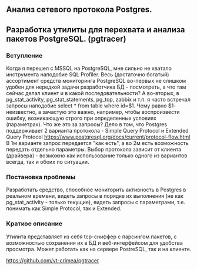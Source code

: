 
## Анализ сетевого протокола Postgres. ##
## Разработка утилиты для перехвата и анализа пакетов PostgreSQL. (pgtracer) ##

### Вступление ###
Когда я перешел с MSSQL на PostgreSQL, мне сильно не хватало инструмента наподобие SQL Profiler. Весь (достаточно богатый) ассортимент средств мониторинга PostgreSQL во-первых не слишком удобен для нередкой задачи разработчика БД - посмотреть, а что там сейчас делал клиент и в какой последовательности? А во-вторых, в pg_stat_activity, pg_stat_statements, pg_top, zabbix и т.п. я часто встречал запросы наподобие select * from table where id=$1. Чему равно $1- неизвестно, а зачастую это важно, например, чтобы воспроизвести ошибку, возникающую строго при определенных условиях (параметрах).
Что же это за запросы?
Дело в том, что Postgres поддерживает 2 варианта протокола  - Simple Query Protocol и Extended Query Protocol
https://www.postgresql.org/docs/current/protocol-flow.html
В 1м варианте запрос передается "как есть", а во 2м есть возможность передать отдельно параметры.
Выбор протокола зависит от клиента (драйвера) - возможно как использование только одного из вариантов всегда, так и обоих по ситуации.


### Постановка проблемы ###
Разработать средство, способное мониторить активность в Postgres в реальном времени, видеть запросы в порядке их  выполнения (не как pg_stat_activity - только текущие),
видеть запросы с параметрами, т.е. понимать как Simple Protocol, так и Extended.


### Краткое описание ###
Утилита представляет из себя tcp-сниффер с парсингом пакетов, с возможностью сохранения их в БД и веб-интерфейсом для удобства просмотра.
Может работать как на сервере PostreSQL, так и на клиенте.


https://github.com/vt-crimea/pgtracer
